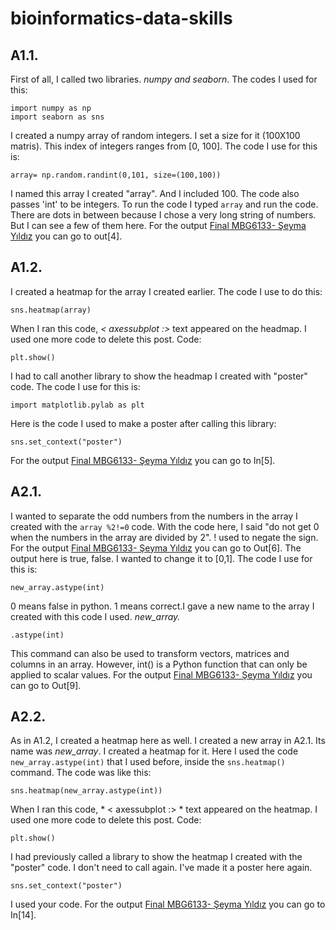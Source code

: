 # bioinformatics-data-skills

## A1.1. 
First of all, I called two libraries. *numpy and seaborn*.
The codes I used for this:     
```
import numpy as np
import seaborn as sns
```
I created a numpy array of random integers. I set a size for it (100X100 matris). This index of integers ranges from [0, 100].
The code I use for this is:
```
array= np.random.randint(0,101, size=(100,100))
```
I named this array I created "array". And I included 100. The code also passes 'int' to be integers.
To run the code I typed ```array``` and run the code.
There are dots in between because I chose a very long string of numbers. But I can see a few of them here. For the output [Final MBG6133- Şeyma Yıldız](https://github.com/seymayldz/bioinformatics-data-skills/blob/9ac366576abdc8fa49000b269de82be689f7bde4/Final%20MBG6133-%20%C5%9Eeyma%20YILDIZ.ipynb) you can go to out[4].

## A1.2.

I created a heatmap for the array I created earlier. The code I use to do this:
```
sns.heatmap(array)
```
When I ran this code, *< axessubplot :>* text appeared on the headmap. I used one more code to delete this post. Code: 
```
plt.show()
```
I had to call another library to show the headmap I created with "poster" code. The code I use for this is: 
```
import matplotlib.pylab as plt
```
Here is the code I used to make a poster after calling this library: 
```
sns.set_context("poster")
```
For the output [Final MBG6133- Şeyma Yıldız](https://github.com/seymayldz/bioinformatics-data-skills/blob/9ac366576abdc8fa49000b269de82be689f7bde4/Final%20MBG6133-%20%C5%9Eeyma%20YILDIZ.ipynb) you can go to In[5]. 

## A2.1. 

I wanted to separate the odd numbers from the numbers in the array I created with the ```array %2!=0``` code. With the code here, I said "do not get 0 when the numbers in the array are divided by 2". ! used to negate the sign. For the output [Final MBG6133- Şeyma Yıldız](https://github.com/seymayldz/bioinformatics-data-skills/blob/9ac366576abdc8fa49000b269de82be689f7bde4/Final%20MBG6133-%20%C5%9Eeyma%20YILDIZ.ipynb) you can go to Out[6]. 
The output here is true, false. I wanted to change it to [0,1]. The code I use for this is: 
```
new_array.astype(int)
``` 
0 means false in python. 1 means correct.I gave a new name to the array I created with this code I used. *new_array.*  
```
.astype(int)
``` 
This command can also be used to transform vectors, matrices and columns in an array. However, int() is a Python function that can only be applied to scalar values. For the output [Final MBG6133- Şeyma Yıldız](https://github.com/seymayldz/bioinformatics-data-skills/blob/9ac366576abdc8fa49000b269de82be689f7bde4/Final%20MBG6133-%20%C5%9Eeyma%20YILDIZ.ipynb) you can go to Out[9]. 

## A2.2. 

As in A1.2, I created a heatmap here as well. I created a new array in A2.1. Its name was *new_array*. I created a heatmap for it. Here I used the code ```new_array.astype(int)``` that I used before, inside the ```sns.heatmap()``` command. The code was like this: 
```
sns.heatmap(new_array.astype(int))
``` 
When I ran this code, * < axessubplot :> * text appeared on the heatmap. I used one more code to delete this post. Code: 
```
plt.show()
``` 
I had previously called a library to show the heatmap I created with the "poster" code. I don't need to call again. I've made it a poster here again. 
```
sns.set_context("poster")
``` 
I used your code.  For the output [Final MBG6133- Şeyma Yıldız](https://github.com/seymayldz/bioinformatics-data-skills/blob/9ac366576abdc8fa49000b269de82be689f7bde4/Final%20MBG6133-%20%C5%9Eeyma%20YILDIZ.ipynb) you can go to In[14]. 



